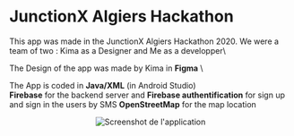 # JunctionX Algiers Hackathon
This app was made in the JunctionX Algiers Hackathon 2020. We were a team of two : Kima as a Designer and Me as a developper\ 
  
The Design of the app was made by Kima in **Figma** \

The App is coded in **Java/XML** (in Android Studio)\
**Firebase** for the backend server and __Firebase authentification__ for sign up and sign in the users by SMS 
**OpenStreetMap** for the map location

<p align="center">
  <img src="https://user-images.githubusercontent.com/79013044/118381696-8c3edb80-b5e5-11eb-854b-f354081ccb3a.jpg" title="Screenshot de l'application">
</p>
